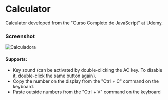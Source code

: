 # Calculator

Calculator developed from the "Curso Completo de JavaScript" at Udemy.

### Screenshot
![Calculadora](https://firebasestorage.googleapis.com/v0/b/hcode-com-br.appspot.com/o/calculadora-hcode.jpg?alt=media&token=5406aa3f-b965-401c-9b4e-654609c78b33)

#### Supports:

- Key sound (can be activated by double-clicking the AC key. To disable it, double-click the same button again).
- Copy the number on the display from the "Ctrl + C" command on the keyboard.
- Paste outside numbers from the "Ctrl + V" command on the keyboard
